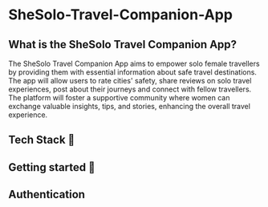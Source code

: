 # SheSolo-Travel-Companion-App
<h2>What is the SheSolo Travel Companion App?</h2>
<p>The SheSolo Travel Companion App aims to empower solo female travellers by providing them with essential information about safe travel destinations. The app will allow users to rate cities' safety, share reviews on solo travel experiences, post about their journeys and connect with fellow travellers. The platform will foster a supportive community where women can exchange valuable insights, tips, and stories, enhancing the overall travel experience.</p>
<h2>Tech Stack 🥞</h2>
<h2>Getting started 🏁</h2>
<h2>Authentication</h2>

